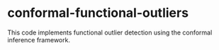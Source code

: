 # conformal-functional-outliers
This code implements functional outlier detection using the conformal inference framework.

